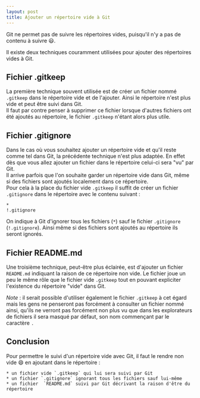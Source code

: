 ```yaml
---
layout: post
title: Ajouter un répertoire vide à Git
---
```


Git ne permet pas de suivre les répertoires vides, puisqu'il n'y a pas de contenu à suivre :smiley:.

Il existe deux techniques couramment utilisées pour ajouter des répertoires vides à Git.

## Fichier .gitkeep

La première technique souvent utilisée est de créer un fichier nommé `.gitkeep` dans le répertoire vide et de l'ajouter. Ainsi le répertoire n'est plus vide et peut être suivi dans Git.  
Il faut par contre penser à supprimer ce fichier lorsque d'autres fichiers ont été ajoutés au répertoire, le fichier `.gitkeep` n'étant alors plus utile.

## Fichier .gitignore

Dans le cas où vous souhaitez ajouter un répertoire vide et qu'il reste comme tel dans Git, la précédente technique n'est plus adaptée. En effet dès que vous allez ajouter un fichier dans le répertoire celui-ci sera "vu" par Git.  
Il arrive parfois que l'on souhaite garder un répertoire vide dans Git, même si des fichiers sont ajoutés localement dans ce répertoire.  
Pour cela à la place du fichier vide `.gitkeep` il suffit de créer un fichier `.gitignore` dans le répertoire avec le contenu suivant :

    *
    !.gitignore

On indique à Git d'ignorer tous les fichiers (`*`) sauf le fichier `.gitignore` (`!.gitignore`). Ainsi même si des fichiers sont ajoutés au répertoire ils seront ignorés.

## Fichier README.md

Une troisième technique, peut-être plus éclairée, est d'ajouter un fichier `README.md` indiquant la raison de ce répertoire non vide. Le fichier joue un peu le même rôle que le fichier vide `.gitkeep` tout en pouvant expliciter l'existence du répertoire "vide" dans Git.

*Note* : il serait possible d'utiliser également le fichier `.gitkeep` à cet égard mais les gens ne penseront pas forcément à consulter un fichier nommé ainsi, qu'ils ne verront pas forcément non plus vu que dans les explorateurs de fichiers il sera masqué par défaut, son nom commençant par le caractère `.`

## Conclusion

Pour permettre le suivi d'un répertoire vide avec Git, il faut le rendre non vide :smile: en ajoutant dans le répertoire :

    * un fichier vide `.gitkeep` qui lui sera suivi par Git
    * un fichier `.gitignore` ignorant tous les fichiers sauf lui-même
    * un fichier  `README.md` suivi par Git décrivant la raison d'être du répertoire